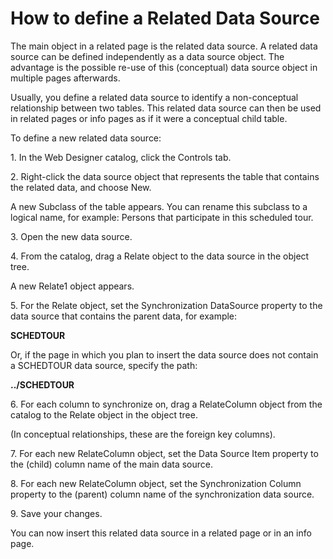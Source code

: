# How to define a Related Data Source

The main object in a related page is the related data source. A related data source can be defined independently as a data source object. The advantage is the possible re-use of this (conceptual) data source object in multiple pages afterwards.

Usually, you define a related data source to identify a non-conceptual relationship between two tables. This related data source can then be used in related pages or info pages as if it were a conceptual child table.

To define a new related data source:

1. In the Web Designer catalog, click the Controls tab.

2. Right-click the data source object that represents the table that contains the related data, and choose New.

A new Subclass of the table appears. You can rename this subclass to a logical name, for example: Persons that participate in this scheduled tour.

3. Open the new data source.

4. From the catalog, drag a Relate object to the data source in the object tree.

A new Relate1 object appears.

5. For the Relate object, set the Synchronization DataSource property to the data source that contains the parent data, for example:

**SCHEDTOUR**

Or, if the page in which you plan to insert the data source does not contain a SCHEDTOUR data source, specify the path:

**../SCHEDTOUR**

6. For each column to synchronize on, drag a RelateColumn object from the catalog to the Relate object in the object tree.

(In conceptual relationships, these are the foreign key columns).

7. For each new RelateColumn object, set the Data Source Item property to the (child) column name of the main data source.

8. For each new RelateColumn object, set the Synchronization Column property to the (parent) column name of the synchronization data source.

9. Save your changes.

You can now insert this related data source in a related page or in an info page.
